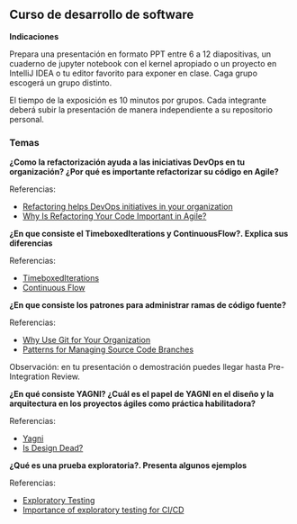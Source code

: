 ## Curso de desarrollo de software

**Indicaciones**

Prepara una presentación en formato PPT entre 6 a 12 diapositivas, un cuaderno de jupyter notebook con el kernel apropiado o un proyecto en IntelliJ IDEA o tu editor favorito para exponer en clase. Caga grupo escogerá un grupo distinto.

El tiempo de la exposición es 10 minutos por grupos. Cada integrante deberá subir la presentación de manera independiente a su repositorio personal.

### Temas

**¿Como la refactorización ayuda a las iniciativas DevOps en tu organización? ¿Por qué es importante refactorizar su código en Agile?** 
  
  Referencias:
  - [Refactoring helps DevOps initiatives in your organization](https://amazic.com/refactoring-helps-devops-initiatives-in-your-organization/)
  - [Why Is Refactoring Your Code Important in Agile?](https://www.coscreen.co/blog/refactoring-your-code-in-agile/)

**¿En que consiste el TimeboxedIterations y ContinuousFlow?. Explica sus diferencias**
   
   Referencias:
   
  - [TimeboxedIterations](https://martinfowler.com/bliki/TimeboxedIterations.html)
  - [Continuous Flow](https://martinfowler.com/bliki/ContinuousFlow.html)
  
 **¿En que consiste los patrones para administrar ramas de código fuente?**
 
   Referencias:
   
   - [Why Use Git for Your Organization](https://www.atlassian.com/git/tutorials/why-git)
   - [Patterns for Managing Source Code Branches](https://martinfowler.com/articles/branching-patterns.html)
   
   Observación: en tu presentación o demostración puedes llegar hasta Pre-Integration Review.
   
**¿En qué consiste YAGNI? ¿Cuál es el papel de YAGNI en el diseño y la arquitectura en los proyectos ágiles como práctica habilitadora?**
   
   Referencias:
   
   - [Yagni](https://martinfowler.com/bliki/Yagni.html)
   - [Is Design Dead?](https://martinfowler.com/articles/designDead.html)

**¿Qué es una prueba exploratoria?. Presenta algunos ejemplos**

  Referencias:
    
   - [Exploratory Testing](https://martinfowler.com/bliki/ExploratoryTesting.html)
   - [Importance of exploratory testing for CI/CD ](https://www.atlassian.com/continuous-delivery/software-testing/exploratory-testing)
